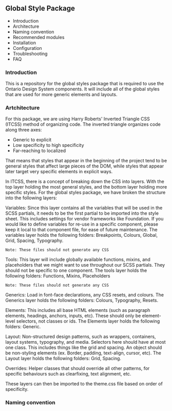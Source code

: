 Global Style Package
---------------------

 * Introduction
 * Architecture
 * Naming convention
 * Recommended modules
 * Installation
 * Configuration
 * Troubleshooting
 * FAQ

### Introduction

This is a repository for the global styles package that is required to use the Ontario Design System components. It will include all of the global styles that are used for more generic elements and layouts.

### Artchitecture

For this package, we are using Harry Roberts' Inverted Triangle CSS (ITCSS) method of organizing code. The inverted triangle organizes code along three axes:

- Generic to explicit
- Low specificity to high specificity
- Far-reaching to localized

That means that styles that appear in the beginning of the project tend to be general styles that affect large pieces of the DOM, while styles that appear later target very specific elements in explicit ways.

In ITCSS, there is a concept of breaking down the CSS into layers. With the top layer holding the most general styles, and the bottom layer holding more specific styles. For the global styles package, we have broken the structure into the following layers:

  Variables: 
    Since this layer contains all the variables that will be used in the SCSS partials, it needs to be the first partial to be imported into the style sheet. This includes settings for vendor frameworks like Foundation. If you would like to define variables for re-use in a specific component, please keep it local to that component file, for ease of future maintenance.
    The variables layer holds the following folders: Breakpoints, Colours, Global, Grid, Spacing, Typography.
    
    Note: These files should not generate any CSS 

  Tools: 
    This layer will include globally available functions, mixins, and placeholders that we might want to use throughout our SCSS partials. They should not be specific to one component. 
    The tools layer holds the following folders: Functions, Mixins, Placeholders
    
    Note: These files should not generate any CSS 

  Generics: 
    Load in font-face declarations, any CSS resets, and colours.
    The Generics layer holds the following folders: Colours, Typography, Resets. 

  Elements: 
    This includes all base HTML elements (such as paragraph elements, headings, anchors, inputs, etc). These should only be element-level selectors, not classes or ids.
    The Elements layer holds the following folders: Generic. 

  Layout: 
    Non-structured design patterns, such as wrappers, containers, layout systems, typography, and media. Selectors here should have at most one class. This includes things like the grid and spacing. An object should be non-styling elements (ex. Border, padding, text-align, cursor, etc). 
    The Layout layer holds the following folders: Grid, Spacing.

  Overrides:
    Helper classes that should override all other patterns, for specific behaviours such as clearfixing, text alignment, etc.

These layers can then be imported to the theme.css file based on order of specificity. 

### Naming convention